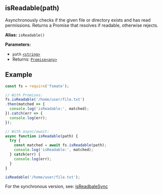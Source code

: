 ## isReadable(path)

Asynchronously checks if the given file or directory exists and has read permissions. Returns a Promise that resolves if readable, otherwise rejects.

**Alias:** `isReadable()`

**Parameters:**

- `path` [`<string>`](https://developer.mozilla.org/en-US/docs/Web/JavaScript/Data_structures#String_type)
- Returns: [`Promise<any>`](https://developer.mozilla.org/en-US/docs/Web/JavaScript/Reference/Global_Objects/Promise)

## Example

```js
const fs = require('fsmate');

// With Promises:
fs.isReadable('/home/user/file.txt')
.then(matched => {
  console.log('isReadable:', matched);
}).catch(err => {
  console.log(err);
});

// With async/await:
async function isReadable(path) {
  try {
    const matched = await fs.isReadable(path);
    console.log('isReadable:', matched);
  } catch(err) {
    console.log(err);
  }
}

isReadable('/home/user/file.txt');
```

For the synchronous version, see: [isReadbaleSync](./isReadbaleSync.md)
